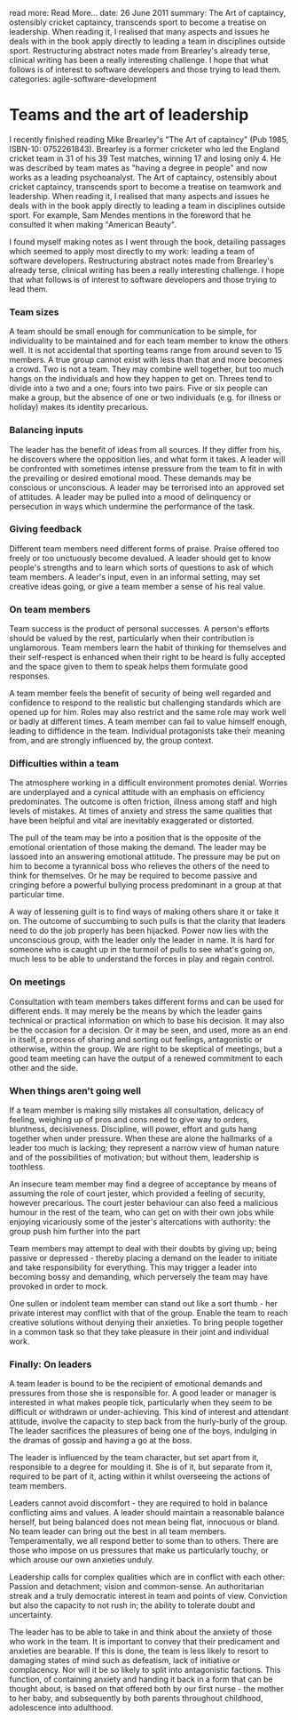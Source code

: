 read more: Read More...
date: 26 June 2011
summary: The Art of captaincy, ostensibly cricket captaincy, transcends sport to become a treatise on leadership. When reading it, I realised that many aspects and issues he deals with in the book apply directly to leading a team in disciplines outside sport. Restructuring abstract notes made from Brearley's already terse, clinical writing has been a really interesting challenge. I hope that what follows is of interest to software developers and those trying to lead them.
categories: agile-software-development

# Teams and the art of leadership

I recently finished reading Mike Brearley's "The Art of captaincy" (Pub 1985, ISBN-10: 0752261843). Brearley is a former cricketer who led the England cricket team in 31 of his 39 Test matches, winning 17 and losing only 4. He was described by team mates as "having a degree in people" and now works as a leading psychoanalyst. The Art of captaincy, ostensibly about cricket captaincy, transcends sport to become a treatise on teamwork and leadership. When reading it, I realised that many aspects and issues he deals with in the book apply directly to leading a team in disciplines outside sport. For example, Sam Mendes mentions in the foreword that he consulted it when making "American Beauty".

I found myself making notes as I went through the book, detailing passages which seemed to apply most directly to my work: leading a team of software developers. Restructuring abstract notes made from Brearley's already terse, clinical writing has been a really interesting challenge. I hope that what follows is of interest to software developers and those trying to lead them.

### Team sizes

A team should be small enough for communication to be simple, for individuality to be maintained and for each team member to know the others well. It is not accidental that sporting teams range from around seven to 15 members. A true group cannot exist with less than that and more becomes a crowd. Two is not a team. They may combine well together, but too much hangs on the individuals and how they happen to get on. Threes tend to divide into a two and a one; fours into two pairs. Five or six people can make a group, but the absence of one or two individuals (e.g. for illness or holiday) makes its identity precarious.

### Balancing inputs

The leader has the benefit of ideas from all sources. If they differ from his, he discovers where the opposition lies, and what form it takes. A leader will be confronted with sometimes intense pressure from the team to fit in with the prevailing or desired emotional mood. These demands may be conscious or unconscious. A leader may be terrorised into an approved set of attitudes. A leader may be pulled into a mood of delinquency or persecution in ways which undermine the performance of the task.

### Giving feedback

Different team members need different forms of praise. Praise offered too freely or too unctuously become devalued. A leader should get to know people's strengths and to learn which sorts of questions to ask of which team members. A leader's input, even in an informal setting, may set creative ideas going, or give a team member a sense of his real value.

### On team members

Team success is the product of personal successes. A person's efforts should be valued by the rest, particularly when their contribution is unglamorous. Team members learn the habit of thinking for themselves and their self-respect is enhanced when their right to be heard is fully accepted and the space given to them to speak helps them formulate good responses.

A team member feels the benefit of security of being well regarded and confidence to respond to the realistic but challenging standards which are opened up for him. Roles may also restrict and the same role may work well or badly at different times. A team member can fail to value himself enough, leading to diffidence in the team. Individual protagonists take their meaning from, and are strongly influenced by, the group context.

### Difficulties within a team

The atmosphere working in a difficult environment promotes denial. Worries are underplayed and a cynical attitude with an emphasis on efficiency predominates. The outcome is often friction, illness among staff and high levels of mistakes. At times of anxiety and stress the same qualities that have been helpful and vital are inevitably exaggerated or distorted.

The pull of the team may be into a position that is the opposite of the emotional orientation of those making the demand. The leader may be lassoed into an answering emotional attitude. The pressure may be put on him to become a tyrannical boss who relieves the others of the need to think for themselves. Or he may be required to become passive and cringing before a powerful bullying process predominant in a group at that particular time.

A way of lessening guilt is to find ways of making others share it or take it on. The outcome of succumbing to such pulls is that the clarity that leaders need to do the job properly has been hijacked. Power now lies with the unconscious group, with the leader only the leader in name. It is hard for someone who is caught up in the turmoil of pulls to see what's going on, much less to be able to understand the forces in play and regain control.

### On meetings

Consultation with team members takes different forms and can be used for different ends. It may merely be the means by which the leader gains technical or practical information on which to base his decision. It may also be the occasion for a decision. Or it may be seen, and used, more as an end in itself, a process of sharing and sorting out feelings, antagonistic or otherwise, within the group. We are right to be skeptical of meetings, but a good team meeting can have the output of a renewed commitment to each other and the side.

### When things aren't going well

If a team member is making silly mistakes all consultation, delicacy of feeling, weighing up of pros and cons need to give way to orders, bluntness, decisiveness. Discipline, will power, effort and guts hang together when under pressure. When these are alone the hallmarks of a leader too much is lacking; they represent a narrow view of human nature and of the possibilities of motivation; but without them, leadership is toothless.

An insecure team member may find a degree of acceptance by means of assuming the role of court jester, which provided a feeling of security, however precarious. The court jester behaviour can also feed a malicious humour in the rest of the team, who can get on with their own jobs while enjoying vicariously some of the jester's altercations with authority: the group push him further into the part

Team members may attempt to deal with their doubts by giving up; being passive or depressed - thereby placing a demand on the leader to initiate and take responsibility for everything. This may trigger a leader into becoming bossy and demanding, which perversely the team may have provoked in order to mock. 

One sullen or indolent team member can stand out like a sort thumb - her private interest may conflict with that of the group. Enable the team to reach creative solutions without denying their anxieties. To bring people together in a common task so that they take pleasure in their joint and individual work.

### Finally: On leaders

A team leader is bound to be the recipient of emotional demands and pressures from those she is responsible for. A good leader or manager is interested in what makes people tick, particularly when they seem to be difficult or withdrawn or under-achieving. This kind of interest and attendant attitude, involve the capacity to step back from the hurly-burly of the group. The leader sacrifices the pleasures of being one of the boys, indulging in the dramas of gossip and having a go at the boss.

The leader is influenced by the team character, but set apart from it, responsible to a degree for moulding it. She is of it, but separate from it, required to be part of it, acting within it whilst overseeing the actions of team members.

Leaders cannot avoid discomfort - they are required to hold in balance conflicting aims and values. A leader should maintain a reasonable balance herself, but being balanced does not mean being flat, innocuous or bland. No team leader can bring out the best in all team members. Temperamentally, we all respond better to some than to others. There are those who impose on us pressures that make us particularly touchy, or which arouse our own anxieties unduly. 

Leadership calls for complex qualities which are in conflict with each other: Passion and detachment; vision and common-sense. An authoritarian streak and a truly democratic interest in team and points of view. Conviction but also the capacity to not rush in; the ability to tolerate doubt and uncertainty.

The leader has to be able to take in and think about the anxiety of those who work in the team. It is important to convey that their predicament and anxieties are bearable. If this is done, the team is less likely to resort to damaging states of mind such as defeatism, lack of initiative or complacency. Nor will it be so likely to split into antagonistic factions. This function, of containing anxiety and handing it back in a form that can be thought about, is based on that offered both by our first nurse - the mother to her baby, and subsequently by both parents throughout childhood, adolescence into adulthood.
